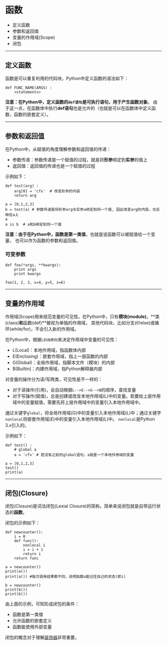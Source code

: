 # 函数

+ 定义函数
+ 参数和返回值
+ 变量的作用域(Scope)
+ 闭包

--------------------------------------------------------------------------------
## 定义函数

函数是可以重复利用的代码块，Python中定义函数的语法如下：
```
def FUNC_NAME(ARGS) :
	<statements>
```
**注意：**在Python中，定义函数的`def语句`是可执行语句，用于产生**函数对象**。
由于这一点，在函数体中执行**def语句**也是允许的（也就是可以在函数体中定义函数，函数的嵌套定义）。

--------------------------------------------------------------------------------
## 参数和返回值

在Python中，从赋值的角度理解参数和返回值的传递：
+ 参数传递：参数传递是一个赋值的过程，就是将**形参**绑定到**实参**的值上
+ 返回值：返回值的传递也是一个赋值的过程

示例如下：
```
def test(arg) :
	arg[0] = 'cfx'  # 改变形参的内容
	return arg  

a = [0,1,2,3]
b = test(a)	# 参数传递是将形参arg与实参a绑定到同一个值, 因此改变arg的内容，也反映在a上
a 
a is b  # a和b绑定到同一个值

```

**注意：**由于在Python中，函数是**第一类值**，也就是说函数可以被赋值给一个变量，
也可以作为函数的参数和返回值。

### 可变参数

```
def foo(*args, **kwargs):
	print args
	print kwargs

foo(1, 2, 3, x=4, y=5, z=6)
```

--------------------------------------------------------------------------------
## 变量的作用域
作用域(Scope)用来规范变量的可见性。在Python中，只有**模块(module)**，**类(class)**和**函数(def)**被视为单独的作用域，
其他代码块，比如分支(if/else)或循环(while/for)，不会引入新的作用域。

在Python中，根据`LEGB原则`来决定作用域中变量的可见性：
+ L(Local)：本地作用域，指函数体内部 
+ E(Enclosing)：嵌套作用域，指上一层函数的内部
+ G(Global)：全局作用域，指脚本文件（模块）的内部
+ B(Builtin)：内建作用域，指Python解释器内部

对变量的操作分为读/写两类，可见性是不一样的：
+ 对于读操作(引用)，会自动根据`L-->E-->G-->B`的顺序，查找变量
+ 对于写操作(赋值)，总是创建或改变本地作用域(L)中的变量。若要给上层作用域中的变量赋值，需要先将上层作用域中的变量引入本地作用域中。

通过关键字`global`，将全局作用域(G)中的变量引入本地作用域(L)中；通过关键字`nonlocal`将嵌套作用域(E)中的变量引入本地作用域(L)中。
`nonlocal`是Python 3.x引入的。

示例如下：
```
def test() :
	# global a
	a = 'cfx' # 若没有之前的global语句，a就是一个本地作用域的变量

a = [0,1,2,3]
test()
print(a)
```

--------------------------------------------------------------------------------
## 闭包(Closure)

闭包(Closure)是词法闭包(Lexial Closure)的简称。简单来说闭包就是自带运行状态的**函数**。

闭包的示例如下：
```
def newcounter():
	i = 0
	def func():
		nonlocal i
		i = i + 1
		return i
	return func

a = newcounter()
print(a())
print(a()) #每次调用结果都不同，说明函数a能记住自己的状态(即i)

b = newcounter()
print(b())
print(b())
```

由上面的示例，可知形成闭包的条件：
+ 函数是第一类值
+ 允许函数的嵌套定义
+ 函数能使用外部变量

闭包的概念对于理解[装饰器](decorator.md)非常重要。
